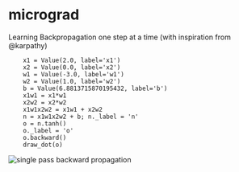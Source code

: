 # micrograd
Learning Backpropagation one step at a time (with inspiration from @karpathy)


```
    x1 = Value(2.0, label='x1')
    x2 = Value(0.0, label='x2')
    w1 = Value(-3.0, label='w1')
    w2 = Value(1.0, label='w2')
    b = Value(6.8813715870195432, label='b')
    x1w1 = x1*w1
    x2w2 = x2*w2
    x1w1x2w2 = x1w1 + x2w2
    n = x1w1x2w2 + b; n._label = 'n'
    o = n.tanh() 
    o._label = 'o'
    o.backward()
    draw_dot(o)
```

![single pass backward propagation ](https://github.com/aspiringastro/micrograd/weight-fwd-prop.png)
